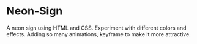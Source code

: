 # Neon-Sign
 A neon sign using HTML and CSS. Experiment with different colors and effects. Adding so many animations, keyframe to make it more attractive.
